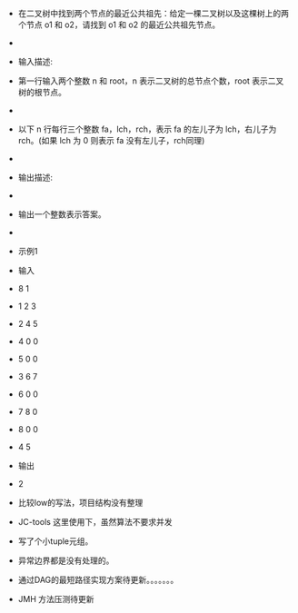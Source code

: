 * 在二叉树中找到两个节点的最近公共祖先：给定一棵二叉树以及这棵树上的两个节点 o1 和 o2，请找到 o1 和 o2 的最近公共祖先节点。
 *
 * 输入描述:
 * 第一行输入两个整数 n 和 root，n 表示二叉树的总节点个数，root 表示二叉树的根节点。
 *
 * 以下 n 行每行三个整数 fa，lch，rch，表示 fa 的左儿子为 lch，右儿子为 rch。(如果 lch 为 0 则表示 fa 没有左儿子，rch同理)
 *
 * 输出描述:
 *
 * 输出一个整数表示答案。
 *
 * 示例1
 * 输入
 * 8 1
 * 1 2 3
 * 2 4 5
 * 4 0 0
 * 5 0 0
 * 3 6 7
 * 6 0 0
 * 7 8 0
 * 8 0 0
 * 4 5
 * 输出
 * 2
 
* 比较low的写法，项目结构没有整理
* JC-tools 这里使用下，虽然算法不要求并发
* 写了个小tuple元组。
* 异常边界都是没有处理的。

* 通过DAG的最短路径实现方案待更新。。。。。。。 
* JMH 方法压测待更新
